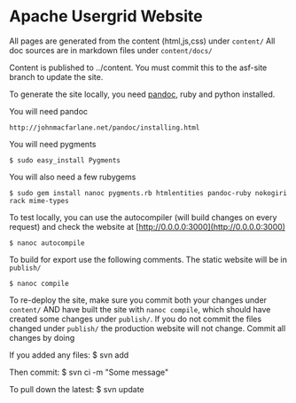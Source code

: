 Apache Usergrid Website
=======================

All pages are generated from the content (html,js,css) under `content/`
All doc sources are in markdown files under `content/docs/`

Content is published to ../content. You must commit this to the asf-site branch to update the site.

To generate the site locally, you need [pandoc](http://johnmacfarlane.net/pandoc/installing.html), ruby and python installed.

You will need pandoc

    http://johnmacfarlane.net/pandoc/installing.html

You will need pygments

    $ sudo easy_install Pygments

You will also need a few rubygems

    $ sudo gem install nanoc pygments.rb htmlentities pandoc-ruby nokogiri rack mime-types

To test locally, you can use the autocompiler (will build changes on every request) and check the website at [http://0.0.0.0:3000](http://0.0.0.0:3000)

    $ nanoc autocompile

To build for export use the following comments. The static website will be in `publish/`

    $ nanoc compile

To re-deploy the site, make sure you commit both your changes under `content/` AND have built the site with `nanoc compile`, which should have created some changes under `publish/`. If you do not commit the files changed under `publish/` the production website will not change. Commit all changes by doing

If you added any files:
	$ svn add <file or directory>

Then commit:
    $ svn ci -m "Some message"

To pull down the latest:
	$ svn update
